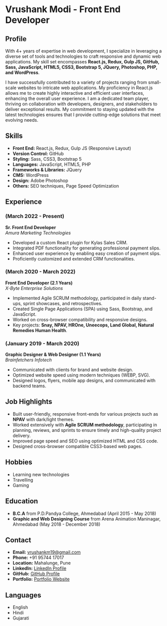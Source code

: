 # Vrushank Modi - Front End Developer

## Profile
With 4+ years of expertise in web development, I specialize in leveraging a diverse set of tools and technologies to craft responsive and dynamic web applications. My skill set encompasses **React.js, Redux, Gulp JS, GitHub, Sass, JavaScript, HTML5, CSS3, Bootstrap 5, JQuery, Photoshop, PHP, and WordPress**. 

I have successfully contributed to a variety of projects ranging from small-scale websites to intricate web applications. My proficiency in React.js allows me to create highly interactive and efficient user interfaces, enhancing the overall user experience. I am a dedicated team player, thriving on collaboration with developers, designers, and stakeholders to deliver exceptional results. My commitment to staying updated with the latest technologies ensures that I provide cutting-edge solutions that meet evolving needs.

## Skills
- **Front End:** React.js, Redux, Gulp JS (Responsive Layout)
- **Version Control:** GitHub
- **Styling:** Sass, CSS3, Bootstrap 5
- **Languages:** JavaScript, HTML5, PHP
- **Frameworks & Libraries:** JQuery
- **CMS:** WordPress
- **Design:** Adobe Photoshop
- **Others:** SEO techniques, Page Speed Optimization

## Experience

### (March 2022 - Present)  
**Sr. Front End Developer**  
_Amura Marketing Technologies_  
- Developed a custom React plugin for Kylas Sales CRM.
- Integrated PDF functionality for generating professional payment slips.
- Enhanced user experience by enabling easy creation of payment slips.
- Proficiently customized and extended CRM functionalities.

### (March 2020 - March 2022)  
**Front End Developer (2.1 Years)**  
_X-Byte Enterprise Solutions_  
- Implemented Agile SCRUM methodology, participated in daily stand-ups, sprint showcases, and retrospectives.
- Created Single Page Applications (SPA) using Sass, Bootstrap, and JavaScript.
- Worked on cross-browser compatibility and responsive designs.
- Key projects: **Snay, NPAV, HROne, Uneecops, Land Global, Natural Remedies Human Health**.

### (January 2019 - March 2020)  
**Graphic Designer & Web Designer (1.1 Years)**  
_Brainfetchers Infotech_  
- Communicated with clients for brand and website design.
- Optimized website speed using modern techniques (WEBP, SVG).
- Designed logos, flyers, mobile app designs, and communicated with backend teams.

## Job Highlights
- Built user-friendly, responsive front-ends for various projects such as **NPAV** with dark/light themes.
- Worked extensively with **Agile SCRUM methodology**, participating in planning, reviews, and sprints to ensure timely and high-quality project delivery.
- Improved page speed and SEO using optimized HTML and CSS code.
- Designed cross-browser compatible CSS3-based web pages.

## Hobbies
- Learning new technologies
- Travelling
- Gaming

## Education
- **B.C.A** from P.D.Pandya College, Ahmedabad (April 2015 - May 2018)
- **Graphic and Web Designing Course** from Arena Animation Maninagar, Ahmedabad (May 2018 - December 2018)

## Contact
- **Email:** [vrushankm19@gmail.com](mailto:vrushankm19@gmail.com)
- **Phone:** +91 95744 17017
- **Location:** Mahalunge, Pune
- **LinkedIn:** [LinkedIn Profile](https://www.linkedin.com/in/vrushank-modi-b99147193)
- **GitHub:** [GitHub Profile](https://github.com/vrushankm19)
- **Portfolio:** [Portfolio Website](https://vrushankm19.github.io/)

## Languages
- English
- Hindi
- Gujarati
